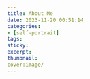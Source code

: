 ```yaml
---
title: About Me
date: 2023-11-20 00:51:14
categories:
- [self-portrait]
tags:
sticky:
excerpt:
thumbnail:
cover:image/
---
```

